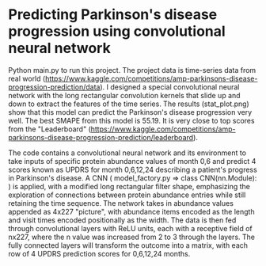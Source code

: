 # Predicting Parkinson's disease progression using convolutional neural network
Python main.py to run this project. The project data is time-series data from real world (https://www.kaggle.com/competitions/amp-parkinsons-disease-progression-prediction/data). I designed a special convolutional neural network with the long rectangular convolution kernels that slide up and down to extract the features of the time series. The results (stat_plot.png) show that this model can predict the Parkinson's disease progression very well. The best SMAPE from this model is 55.19. It is very close to top scores from the "Leaderboard" (https://www.kaggle.com/competitions/amp-parkinsons-disease-progression-prediction/leaderboard).

The code contains a convolutional neural network and its environment to take inputs of specific protein abundance values of month 0,6 and predict 4 scores known as UPDRS for month 0,6,12,24 describing a patient's progress in Parkinson's disease. A CNN ( model_factory.py  =>  class CNN(nn.Module): ) is applied, with a modified long rectangular filter shape, emphasizing the exploration of connections between protein abundance entries while still retaining the time sequence. The network takes in abundance values appended as 4x227 "picture", with abundance items encoded as the length and visit times encoded positionally as the width. The data is then fed through convolutional layers with ReLU units, each with a receptive field of nx227, where the n value was increased from 2 to 3 through the layers. The fully connected layers will transform the outcome into a matrix, with each row of 4 UPDRS prediction scores for 0,6,12,24 months.

